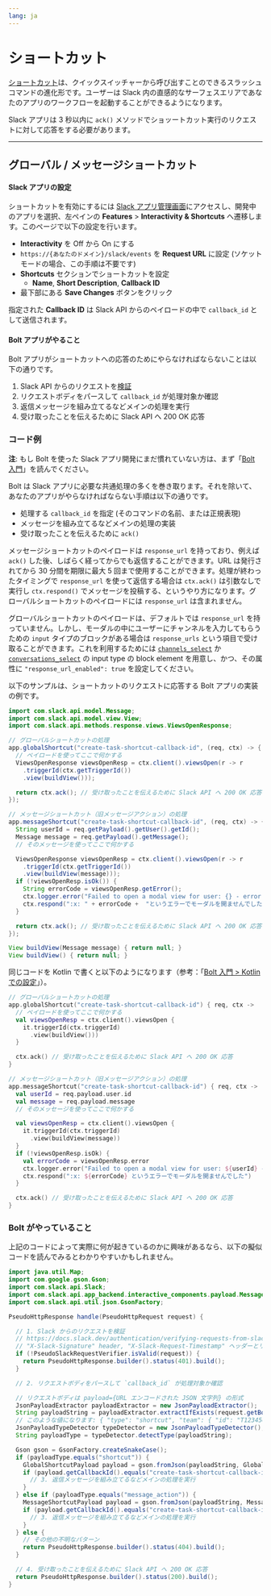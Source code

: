 ```yaml
---
lang: ja
---
```


# ショートカット

[ショートカット](https://docs.slack.dev/interactivity/implementing-shortcuts)は、クイックスイッチャーから呼び出すことのできるスラッシュコマンドの進化形です。ユーザーは Slack 内の直感的なサーフェスエリアであなたのアプリのワークフローを起動することができるようになります。

Slack アプリは 3 秒以内に `ack()` メソッドでショッートカット実行のリクエストに対して応答をする必要があります。

---
## グローバル / メッセージショートカット

#### Slack アプリの設定

ショートカットを有効にするには [Slack アプリ管理画面](http://api.slack.com/apps)にアクセスし、開発中のアプリを選択、左ペインの **Features** > **Interactivity & Shortcuts** へ遷移します。このページで以下の設定を行います。

* **Interactivity** を Off から On にする
* `https://{あなたのドメイン}/slack/events` を **Request URL** に設定 (ソケットモードの場合、この手順は不要です)
* **Shortcuts** セクションでショートカットを設定
  * **Name**, **Short Description**, **Callback ID**
* 最下部にある **Save Changes** ボタンをクリック

指定された **Callback ID** は Slack API からのペイロードの中で `callback_id` として送信されます。

#### Bolt アプリがやること

Bolt アプリがショートカットへの応答のためにやらなければならないことは以下の通りです。

1. Slack API からのリクエストを[検証](https://docs.slack.dev/authentication/verifying-requests-from-slack)
1. リクエストボディをパースして `callback_id` が処理対象か確認
1. 返信メッセージを組み立てるなどメインの処理を実行
1. 受け取ったことを伝えるために Slack API へ 200 OK 応答

### コード例

**注**: もし Bolt を使った Slack アプリ開発にまだ慣れていない方は、まず「[Bolt 入門](/guides/getting-started-with-bolt)」を読んでください。

Bolt は Slack アプリに必要な共通処理の多くを巻き取ります。それを除いて、あなたのアプリがやらなければならない手順は以下の通りです。

* 処理する `callback_id` を指定 (そのコマンドの名前、または正規表現)
* メッセージを組み立てるなどメインの処理の実装
* 受け取ったことを伝えるために `ack()`

メッセージショートカットのペイロードは `response_url` を持っており、例えば `ack()` した後、しばらく経ってからでも返信することができます。URL は発行されてから 30 分間を期限に最大 5 回まで使用することができます。処理が終わったタイミングで `response_url` を使って返信する場合は `ctx.ack()` は引数なしで実行し `ctx.respond()` でメッセージを投稿する、というやり方になります。グローバルショートカットのペイロードには `response_url` は含まれません。

グローバルショートカットのペイロードは、デフォルトでは `response_url` を持っていません。しかし、モーダルの中にユーザーにチャンネルを入力してもらうための `input` タイプのブロックがある場合は `response_urls` という項目で受け取ることができます。これを利用するためには [`channels_select`](https://docs.slack.dev/reference/block-kit/block-elements/multi-select-menu-element#channel_multi_select) か [`conversations_select`](https://docs.slack.dev/reference/block-kit/block-elements/multi-select-menu-element#conversation_multi_select) の input type の block element を用意し、かつ、その属性に `"response_url_enabled": true` を設定してください。

以下のサンプルは、ショートカットのリクエストに応答する Bolt アプリの実装の例です。

```java
import com.slack.api.model.Message;
import com.slack.api.model.view.View;
import com.slack.api.methods.response.views.ViewsOpenResponse;

// グローバルショートカットの処理
app.globalShortcut("create-task-shortcut-callback-id", (req, ctx) -> {
  // ペイロードを使ってここで何かする
  ViewsOpenResponse viewsOpenResp = ctx.client().viewsOpen(r -> r
    .triggerId(ctx.getTriggerId())
    .view(buildView()));

  return ctx.ack(); // 受け取ったことを伝えるために Slack API へ 200 OK 応答
});

// メッセージショートカット（旧メッセージアクション）の処理
app.messageShortcut("create-task-shortcut-callback-id", (req, ctx) -> {
  String userId = req.getPayload().getUser().getId();
  Message message = req.getPayload().getMessage();
  // そのメッセージを使ってここで何かする

  ViewsOpenResponse viewsOpenResp = ctx.client().viewsOpen(r -> r
    .triggerId(ctx.getTriggerId())
    .view(buildView(message)));
  if (!viewsOpenResp.isOk()) {
    String errorCode = viewsOpenResp.getError();
    ctx.logger.error("Failed to open a modal view for user: {} - error: {}", userId, errorCode);
    ctx.respond(":x: " + errorCode +  "というエラーでモーダルを開ませんでした");
  }

  return ctx.ack(); // 受け取ったことを伝えるために Slack API へ 200 OK 応答
});

View buildView(Message message) { return null; }
View buildView() { return null; }
```

同じコードを Kotlin で書くと以下のようになります（参考：「[Bolt 入門 > Kotlin での設定](/guides/getting-started-with-bolt#getting-started-in-kotlin)」）。

```kotlin
// グローバルショートカットの処理
app.globalShortcut("create-task-shortcut-callback-id") { req, ctx -> 
  // ペイロードを使ってここで何かする
  val viewsOpenResp = ctx.client().viewsOpen {
    it.triggerId(ctx.triggerId)
      .view(buildView()))
  }

  ctx.ack() // 受け取ったことを伝えるために Slack API へ 200 OK 応答
}

// メッセージショートカット（旧メッセージアクション）の処理
app.messageShortcut("create-task-shortcut-callback-id") { req, ctx ->
  val userId = req.payload.user.id
  val message = req.payload.message
  // そのメッセージを使ってここで何かする

  val viewsOpenResp = ctx.client().viewsOpen {
    it.triggerId(ctx.triggerId)
      .view(buildView(message))
  }
  if (!viewsOpenResp.isOk) {
    val errorCode = viewsOpenResp.error
    ctx.logger.error("Failed to open a modal view for user: ${userId} - error: ${errorCode}")
    ctx.respond(":x: ${errorCode} というエラーでモーダルを開ませんでした")
  }

  ctx.ack() // 受け取ったことを伝えるために Slack API へ 200 OK 応答
}
```

### Bolt がやっていること

上記のコードによって実際に何が起きているのかに興味があるなら、以下の擬似コードを読んでみるとわかりやすいかもしれません。

```java
import java.util.Map;
import com.google.gson.Gson;
import com.slack.api.Slack;
import com.slack.api.app_backend.interactive_components.payload.MessageShortcutPayload;
import com.slack.api.util.json.GsonFactory;

PseudoHttpResponse handle(PseudoHttpRequest request) {

  // 1. Slack からのリクエストを検証
  // https://docs.slack.dev/authentication/verifying-requests-from-slack
  // "X-Slack-Signature" header, "X-Slack-Request-Timestamp" ヘッダーとリクエストボディを検証
  if (!PseudoSlackRequestVerifier.isValid(request)) {
    return PseudoHttpResponse.builder().status(401).build();
  }

  // 2. リクエストボディをパースして `callback_id` が処理対象か確認

  // リクエストボディは payload={URL エンコードされた JSON 文字列} の形式
  JsonPayloadExtractor payloadExtractor = new JsonPayloadExtractor();
  String payloadString = payloadExtractor.extractIfExists(request.getBodyAsString());
  // このような値になります: { "type": "shortcut", "team": { "id": "T1234567", ... 
  JsonPayloadTypeDetector typeDetector = new JsonPayloadTypeDetector();
  String payloadType = typeDetector.detectType(payloadString);

  Gson gson = GsonFactory.createSnakeCase();
  if (payloadType.equals("shortcut")) {
    GlobalShortcutPayload payload = gson.fromJson(payloadString, GlobalShortcutPayload.class);
    if (payload.getCallbackId().equals("create-task-shortcut-callback-id")) {
      // 3. 返信メッセージを組み立てるなどメインの処理を実行
    }
  } else if (payloadType.equals("message_action")) {
    MessageShortcutPayload payload = gson.fromJson(payloadString, MessageShortcutPayload.class);
    if (payload.getCallbackId().equals("create-task-shortcut-callback-id")) {
      // 3. 返信メッセージを組み立てるなどメインの処理を実行
    }
  } else {
    // その他の不明なパターン
    return PseudoHttpResponse.builder().status(404).build();
  }

  // 4. 受け取ったことを伝えるために Slack API へ 200 OK 応答
  return PseudoHttpResponse.builder().status(200).build();
}
```
